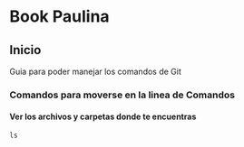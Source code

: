 # Book Paulina

## Inicio

Guia para poder manejar los comandos de Git

### Comandos para moverse en la linea de Comandos

#### Ver los archivos y carpetas donde te encuentras

```
ls
```
